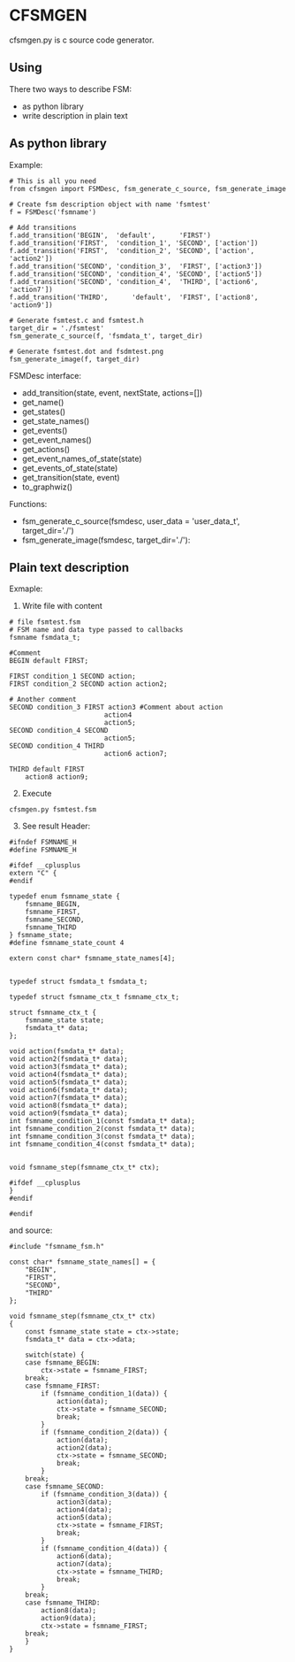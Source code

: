 # CFSMGEN
cfsmgen.py is c source code generator.


## Using
There two ways to describe FSM:

- as python library
- write description in plain text

## As python library
Example:
```
# This is all you need
from cfsmgen import FSMDesc, fsm_generate_c_source, fsm_generate_image

# Create fsm description object with name 'fsmtest'
f = FSMDesc('fsmname')

# Add transitions
f.add_transition('BEGIN',  'default',      'FIRST')
f.add_transition('FIRST',  'condition_1', 'SECOND', ['action'])
f.add_transition('FIRST',  'condition_2', 'SECOND', ['action', 'action2'])
f.add_transition('SECOND', 'condition_3',  'FIRST', ['action3'])
f.add_transition('SECOND', 'condition_4', 'SECOND', ['action5'])
f.add_transition('SECOND', 'condition_4',  'THIRD', ['action6', 'action7'])
f.add_transition('THIRD',      'default',  'FIRST', ['action8', 'action9'])

# Generate fsmtest.c and fsmtest.h
target_dir = './fsmtest'
fsm_generate_c_source(f, 'fsmdata_t', target_dir)

# Generate fsmtest.dot and fsdmtest.png
fsm_generate_image(f, target_dir)

```

FSMDesc interface:

- add_transition(state, event, nextState, actions=[])
- get_name()
- get_states()
- get_state_names()
- get_events()
- get_event_names()
- get_actions()
- get_event_names_of_state(state)
- get_events_of_state(state)
- get_transition(state, event)
- to_graphwiz()
       
Functions:

- fsm_generate_c_source(fsmdesc, user_data = 'user_data_t', target_dir='./')
- fsm_generate_image(fsmdesc, target_dir='./'):


## Plain text description
Exmaple:

1. Write file with content
```
# file fsmtest.fsm
# FSM name and data type passed to callbacks
fsmname fsmdata_t;

#Comment
BEGIN default FIRST;

FIRST condition_1 SECOND action;
FIRST condition_2 SECOND action action2;

# Another comment
SECOND condition_3 FIRST action3 #Comment about action
                        action4
                        action5;
SECOND condition_4 SECOND
                        action5;
SECOND condition_4 THIRD
                        action6 action7;

THIRD default FIRST
    action8 action9;
```

2. Execute
```
cfsmgen.py fsmtest.fsm
```

3. See result
Header:
```
#ifndef FSMNAME_H
#define FSMNAME_H

#ifdef __cplusplus
extern "C" {
#endif

typedef enum fsmname_state {
    fsmname_BEGIN,
    fsmname_FIRST,
    fsmname_SECOND,
    fsmname_THIRD
} fsmname_state;
#define fsmname_state_count 4

extern const char* fsmname_state_names[4];


typedef struct fsmdata_t fsmdata_t;

typedef struct fsmname_ctx_t fsmname_ctx_t;

struct fsmname_ctx_t {
    fsmname_state state;
    fsmdata_t* data;
};

void action(fsmdata_t* data);
void action2(fsmdata_t* data);
void action3(fsmdata_t* data);
void action4(fsmdata_t* data);
void action5(fsmdata_t* data);
void action6(fsmdata_t* data);
void action7(fsmdata_t* data);
void action8(fsmdata_t* data);
void action9(fsmdata_t* data);
int fsmname_condition_1(const fsmdata_t* data);
int fsmname_condition_2(const fsmdata_t* data);
int fsmname_condition_3(const fsmdata_t* data);
int fsmname_condition_4(const fsmdata_t* data);


void fsmname_step(fsmname_ctx_t* ctx);

#ifdef __cplusplus
}
#endif

#endif
```

and source:
```
#include "fsmname_fsm.h"

const char* fsmname_state_names[] = {
    "BEGIN",
    "FIRST",
    "SECOND",
    "THIRD"
};

void fsmname_step(fsmname_ctx_t* ctx)
{
    const fsmname_state state = ctx->state;
    fsmdata_t* data = ctx->data;

    switch(state) {
    case fsmname_BEGIN: 
        ctx->state = fsmname_FIRST;
    break;
    case fsmname_FIRST: 
        if (fsmname_condition_1(data)) {
            action(data);
            ctx->state = fsmname_SECOND;
            break;
        }
        if (fsmname_condition_2(data)) {
            action(data);
            action2(data);
            ctx->state = fsmname_SECOND;
            break;
        }
    break;
    case fsmname_SECOND: 
        if (fsmname_condition_3(data)) {
            action3(data);
            action4(data);
            action5(data);
            ctx->state = fsmname_FIRST;
            break;
        }
        if (fsmname_condition_4(data)) {
            action6(data);
            action7(data);
            ctx->state = fsmname_THIRD;
            break;
        }
    break;
    case fsmname_THIRD: 
        action8(data);
        action9(data);
        ctx->state = fsmname_FIRST;
    break;
    }
}
```

